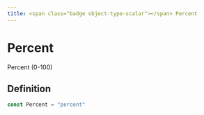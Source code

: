 ```yaml
---
title: <span class="badge object-type-scalar"></span> Percent
---
```

# <span class="badge object-type-scalar"></span> Percent

Percent (0-100)

## Definition

```go
const Percent = "percent"
```
